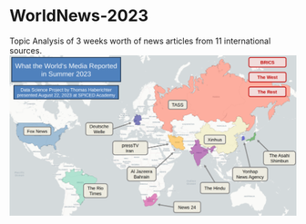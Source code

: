 # WorldNews-2023
Topic Analysis of 3 weeks worth of news articles from 11 international sources.
![Screenshot of Animation](images/WorldNews-2023.png)
